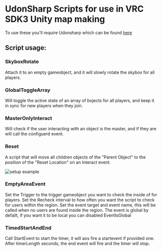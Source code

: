 # UdonSharp Scripts for use in VRC SDK3 Unity map making
To use these you'll require Udonsharp which can be found [here](https://github.com/MerlinVR/UdonSharp)

## Script usage:
### SkyboxRotate
Attach it to an empty gameobject, and it will slowly rotate the skybox for all players.

### GlobalToggleArray
Will toggle the active state of an array of bojects for all players, and keep it in sync for new players when they join.

### MasterOnlyInteract
Will check if the user interacting with an object is the master, and if they are will call the configuerd event.

### Reset
A script that will move all children objects of the "Parent Object" to the position of the "Reset Location" on an Interact event.

![setup example](https://i.imgur.com/91Bmms0.png "Example setup, to respawn a ball at a reset point")

### EmptyAreaEvent
Set the Trigger to the trigger gameobject you want to check the inside of for players.
Set the Recheck interval to how often you want the script to check for users within the region.
Set the event target and event name, this will be called when no users are found inside the region.
The event is global by defailt, if you want it to be local you can disabled EventIsGlobal

### TimedStartAndEnd
Call StartEvent to start the timer, it will aos fire a startevent if provided one.
After timerLength seconds, the end event will fire and the timer will stop.